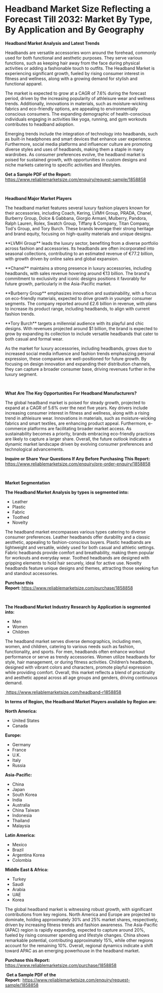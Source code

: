 <p><h1>Headband Market Size Reflecting a Forecast Till 2032: Market By Type, By Application and By Geography</h1></p><p><strong>Headband Market Analysis and Latest Trends</strong></p>
<p><p>Headbands are versatile accessories worn around the forehead, commonly used for both functional and aesthetic purposes. They serve various functions, such as keeping hair away from the face during physical activities or adding a fashionable touch to outfits. The Headband Market is experiencing significant growth, fueled by rising consumer interest in fitness and wellness, along with a growing demand for stylish and functional apparel.</p><p>The market is expected to grow at a CAGR of 7.6% during the forecast period, driven by the increasing popularity of athleisure wear and wellness trends. Additionally, innovations in materials, such as moisture-wicking fabrics and eco-friendly options, are appealing to environmentally conscious consumers. The expanding demographic of health-conscious individuals engaging in activities like yoga, running, and gym workouts contributes to headband adoption.</p><p>Emerging trends include the integration of technology into headbands, such as built-in headphones and smart devices that enhance user experience. Furthermore, social media platforms and influencer culture are promoting diverse styles and uses of headbands, making them a staple in many wardrobes. As consumer preferences evolve, the headband market is poised for sustained growth, with opportunities in custom designs and niche markets catering to specific activities and lifestyles.</p></p>
<p><strong>Get a Sample PDF of the Report:&nbsp;</strong> <a href="https://www.reliablemarketsize.com/enquiry/request-sample/1858858?utm_campaign=2634&utm_medium=2&utm_source=Github&utm_content=ia&utm_term=15042025&utm_id=headband">https://www.reliablemarketsize.com/enquiry/request-sample/1858858</a></p>
<p>&nbsp;</p>
<p><strong>Headband Major Market Players</strong></p>
<p><p>The headband market features several luxury fashion players known for their accessories, including Coach, Kering, LVMH Group, PRADA, Chanel, Burberry Group, Dolce & Gabbana, Giorgio Armani, Mulberry, Pandora, Ralph Lauren, Rolex, Swatch Group, Tiffany & Company, Titan Company, Tod's Group, and Tory Burch. These brands leverage their strong heritage and brand equity, focusing on high-quality materials and unique designs.</p><p>**LVMH Group** leads the luxury sector, benefiting from a diverse portfolio across fashion and accessories. Its headbands are often incorporated into seasonal collections, contributing to an estimated revenue of €77.2 billion, with growth driven by online sales and global expansion.</p><p>**Chanel** maintains a strong presence in luxury accessories, including headbands, with sales revenue hovering around €13 billion. The brand's commitment to exclusivity and iconic designs positions it favorably for future growth, particularly in the Asia-Pacific market.</p><p>**Burberry Group** emphasizes innovation and sustainability, with a focus on eco-friendly materials, expected to drive growth in younger consumer segments. The company reported around £2.6 billion in revenue, with plans to increase its product range, including headbands, to align with current fashion trends.</p><p>**Tory Burch** targets a millennial audience with its playful and chic designs. With revenues projected around $1 billion, the brand is expected to grow by expanding its collection to include versatile headbands that cater to both casual and formal wear.</p><p>As the market for luxury accessories, including headbands, grows due to increased social media influence and fashion trends emphasizing personal expression, these companies are well-positioned for future growth. By focusing on design innovation and expanding their distribution channels, they can capture a broader consumer base, driving revenues further in the luxury segment.</p></p>
<p>&nbsp;</p>
<p><strong>What Are The Key Opportunities For Headband Manufacturers?</strong></p>
<p><p>The global headband market is poised for steady growth, projected to expand at a CAGR of 5.6% over the next five years. Key drivers include increasing consumer interest in fitness and wellness, along with a rising trend in athleisure wear. Innovations in materials, such as moisture-wicking fabrics and smart textiles, are enhancing product appeal. Furthermore, e-commerce platforms are facilitating broader market access. As sustainability becomes a priority, brands embracing eco-friendly practices are likely to capture a larger share. Overall, the future outlook indicates a dynamic market landscape driven by evolving consumer preferences and technological advancements.</p></p>
<p><strong>Inquire or Share Your Questions If Any Before Purchasing This Report:</strong> <a href="https://www.reliablemarketsize.com/enquiry/pre-order-enquiry/1858858?utm_campaign=2634&utm_medium=2&utm_source=Github&utm_content=ia&utm_term=15042025&utm_id=headband">https://www.reliablemarketsize.com/enquiry/pre-order-enquiry/1858858</a></p>
<p>&nbsp;</p>
<p><strong>Market Segmentation</strong></p>
<p><strong>The Headband Market Analysis by types is segmented into:</strong></p>
<p><ul><li>Leather</li><li>Plastic</li><li>Fabric</li><li>Toothed</li><li>Novelty</li></ul></p>
<p><p>The headband market encompasses various types catering to diverse consumer preferences. Leather headbands offer durability and a classic aesthetic, appealing to fashion-conscious buyers. Plastic headbands are lightweight and versatile, widely used for both casual and athletic settings. Fabric headbands provide comfort and breathability, making them popular for workouts and everyday wear. Toothed headbands are designed with gripping elements to hold hair securely, ideal for active use. Novelty headbands feature unique designs and themes, attracting those seeking fun and standout accessories.</p></p>
<p><strong>Purchase this Report:&nbsp;</strong><a href="https://www.reliablemarketsize.com/purchase/1858858?utm_campaign=2634&utm_medium=2&utm_source=Github&utm_content=ia&utm_term=15042025&utm_id=headband">https://www.reliablemarketsize.com/purchase/1858858</a></p>
<p>&nbsp;</p>
<p><strong>The Headband Market Industry Research by Application is segmented into:</strong></p>
<p><ul><li>Men</li><li>Women</li><li>Children</li></ul></p>
<p><p>The headband market serves diverse demographics, including men, women, and children, catering to various needs such as fashion, functionality, and sports. For men, headbands often enhance workout performance or serve as trendy accessories. Women utilize headbands for style, hair management, or during fitness activities. Children’s headbands, designed with vibrant colors and characters, promote playful expression while providing comfort. Overall, this market reflects a blend of practicality and aesthetic appeal across all age groups and genders, driving continuous demand.</p></p>
<p><a href="https://www.reliablemarketsize.com/headband-r1858858?utm_campaign=2634&utm_medium=2&utm_source=Github&utm_content=ia&utm_term=15042025&utm_id=headband">&nbsp;https://www.reliablemarketsize.com/headband-r1858858</a></p>
<p><strong>In terms of Region, the Headband Market Players available by Region are:</strong></p>
<p>
    <p> <strong> North America: </strong>
        <ul>
            <li>United States</li>
            <li>Canada</li>
        </ul>
        </p> 
    <p> <strong> Europe: </strong>
        <ul>
            <li>Germany</li>
            <li>France</li>
            <li>U.K.</li>
            <li>Italy</li>
            <li>Russia</li>
        </ul>
        </p> 
    <p> <strong> Asia-Pacific: </strong>
        <ul>
            <li>China</li>
            <li>Japan</li>
            <li>South Korea</li>
            <li>India</li>
            <li>Australia</li>
            <li>China Taiwan</li>
            <li>Indonesia</li>
            <li>Thailand</li>
            <li>Malaysia</li>
        </ul>
        </p> 
    <p> <strong> Latin America: </strong>
        <ul>
            <li>Mexico</li>
            <li>Brazil</li>
            <li>Argentina Korea</li>
            <li>Colombia</li>
        </ul>
        </p> 
    <p> <strong> Middle East & Africa: </strong>
        <ul>
            <li>Turkey</li>
            <li>Saudi</li>
            <li>Arabia</li>
            <li>UAE</li>
            <li>Korea</li>
        </ul>
    </p>
    </p>
<p><p>The global headband market is witnessing robust growth, with significant contributions from key regions. North America and Europe are projected to dominate, holding approximately 30% and 25% market shares, respectively, driven by increasing fitness trends and fashion awareness. The Asia-Pacific (APAC) region is rapidly expanding, expected to capture around 20%, fueled by rising consumer spending and lifestyle changes. China shows remarkable potential, contributing approximately 15%, while other regions account for the remaining 10%. Overall, regional dynamics indicate a shift toward APAC as an emerging powerhouse in the headband market.</p></p>
<p><strong>Purchase this Report: </strong><a href="https://www.reliablemarketsize.com/purchase/1858858?utm_campaign=2634&utm_medium=2&utm_source=Github&utm_content=ia&utm_term=15042025&utm_id=headband">https://www.reliablemarketsize.com/purchase/1858858</a></p>
<p>&nbsp;<strong>Get a Sample PDF of the Report:&nbsp;&nbsp;</strong><a href="https://www.reliablemarketsize.com/enquiry/request-sample/1858858?utm_campaign=2634&utm_medium=2&utm_source=Github&utm_content=ia&utm_term=15042025&utm_id=headband">https://www.reliablemarketsize.com/enquiry/request-sample/1858858</a></p>
<p><strong></strong></p>
<p><p></p><p></p><p></p></p>